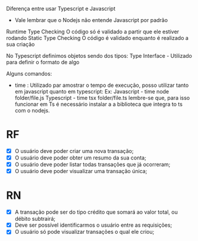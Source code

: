 Diferença entre usar Typescript e Javascript

- Vale lembrar que o Nodejs não entende Javascript por padrão

Runtime Type Checking
  O código só é validado a partir que ele estiver rodando
Static Type Checking
  O código é validado enquanto é realizado a sua criação

No Typescript definimos objetos sendo dos tipos:
  Type
  Interface - Utilizado para definir o formato de algo


Alguns comandos:
  - time : Utilizado par amostrar o tempo de execução, posso utilizar tanto em javascript quanto em typescript:
    Ex: 
      Javascript - time node folder/file.js
      Typescript - time tsx folder/file.ts
      lembre-se que, para isso funcionar em Ts é necessário instalar a a biblioteca que integra to ts com o nodejs.


# RF
- [x] O usuário deve poder criar uma nova transação;
- [x] O usuário deve poder obter um resumo da sua conta;
- [x] O usuário deve poder listar todas transações que já ocorreram;
- [x] O usuário deve poder visualizar uma transação única;
# RN
- [x] A transação pode ser do tipo crédito que somará ao valor total, ou débito subtrairá;
- [x] Deve ser possível identificarmos o usuário entre as requisições;
- [x] O usuário só pode visualizar transações o qual ele criou;